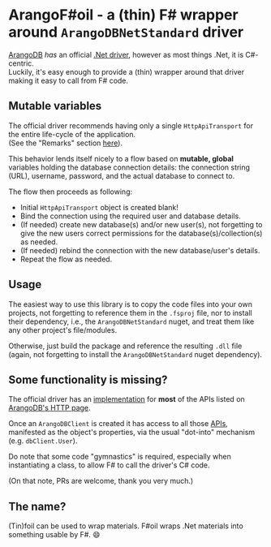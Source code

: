 # ArangoF#oil - a (thin) F# wrapper around `ArangoDBNetStandard` driver #

[ArangoDB](https://www.arangodb.com/) *has* an official [.Net driver](https://github.com/ArangoDB-Community/arangodb-net-standard), however as most things .Net, it is C#-centric.  
Luckily, it's easy enough to provide a (thin) wrapper around that driver making it easy to call from F# code.

## Mutable variables ##

The official driver recommends having only a single `HttpApiTransport` for the entire life-cycle of the application.  
(See the "Remarks" section [here](https://arangodb-community.github.io/arangodb-net-standard/v1-1-0/html/1a9b4516-9078-d867-e5f5-6a99e3f31ee4.htm)).

This behavior lends itself nicely to a flow based on **mutable, global** variables holding the database connection details: the connection string (URL), username, password, and the actual database to connect to.

The flow then proceeds as following:

* Initial `HttpApiTransport` object is created blank!
* Bind the connection using the required user and database details.
* (If needed) create new database(s) and/or new user(s), not forgetting to give the new users correct permissions for the database(s)/collection(s) as needed.
* (If needed) rebind the connection with the new database/user's details.
* Repeat the flow as needed.

## Usage ##

The easiest way to use this library is to copy the code files into your own projects, not forgetting to reference them in the `.fsproj` file, nor to install their dependency, i.e., the `ArangoDBNetStandard` nuget, and treat them like any other project's file/modules.

Otherwise, just build the package and reference the resulting `.dll` file (again, not forgetting to install the `ArangoDBNetStandard` nuget dependency).

## Some functionality is missing? ##

The official driver has an [implementation](https://github.com/ArangoDB-Community/arangodb-net-standard/tree/master/arangodb-net-standard) for **most** of the APIs listed on [ArangoDB's HTTP page](https://www.arangodb.com/docs/stable/http/).

Once an `ArangoDBClient` is created it has access to all those [APIs](https://arangodb-community.github.io/arangodb-net-standard/v1-1-0/html/ba0f435e-0803-bafd-7a3d-9963d8a82ad8.htm), manifested as the object's properties, via the usual "dot-into" mechanism (e.g. `dbClient.User`).

Do note that some code "gymnastics" is required, especially when instantiating a class, to allow F# to call the driver's C# code.

(On that note, PRs are welcome, thank you very much.)

## The name? ##

(Tin)foil can be used to wrap materials. F#oil wraps .Net materials into something usable by F#. :smile:
